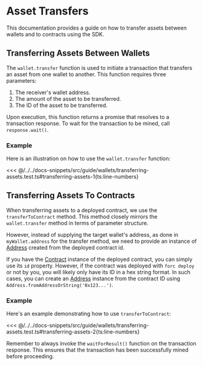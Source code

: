 # Asset Transfers

This documentation provides a guide on how to transfer assets between wallets and to contracts using the SDK.

## Transferring Assets Between Wallets

The `wallet.transfer` function is used to initiate a transaction that transfers an asset from one wallet to another. This function requires three parameters:

1. The receiver's wallet address.
2. The amount of the asset to be transferred.
3. The ID of the asset to be transferred.

Upon execution, this function returns a promise that resolves to a transaction response. To wait for the transaction to be mined, call `response.wait()`.

### Example

Here is an illustration on how to use the `wallet.transfer` function:

<<< @/../../docs-snippets/src/guide/wallets/transferring-assets.test.ts#transferring-assets-1{ts:line-numbers}

## Transferring Assets To Contracts

When transferring assets to a deployed contract, we use the `transferToContract` method. This method closely mirrors the `wallet.transfer` method in terms of parameter structure.

However, instead of supplying the target wallet's address, as done in `myWallet.address` for the transfer method, we need to provide an instance of [Address](../types/address.md) created from the deployed contract id.

If you have the [Contract](../contracts/) instance of the deployed contract, you can simply use its `id` property. However, if the contract was deployed with `forc deploy` or not by you, you will likely only have its ID in a hex string format. In such cases, you can create an [Address](../types/address.md) instance from the contract ID using `Address.fromAddressOrString('0x123...')`.

### Example

Here's an example demonstrating how to use `transferToContract`:

<<< @/../../docs-snippets/src/guide/wallets/transferring-assets.test.ts#transferring-assets-2{ts:line-numbers}

Remember to always invoke the `waitForResult()` function on the transaction response. This ensures that the transaction has been successfully mined before proceeding.
